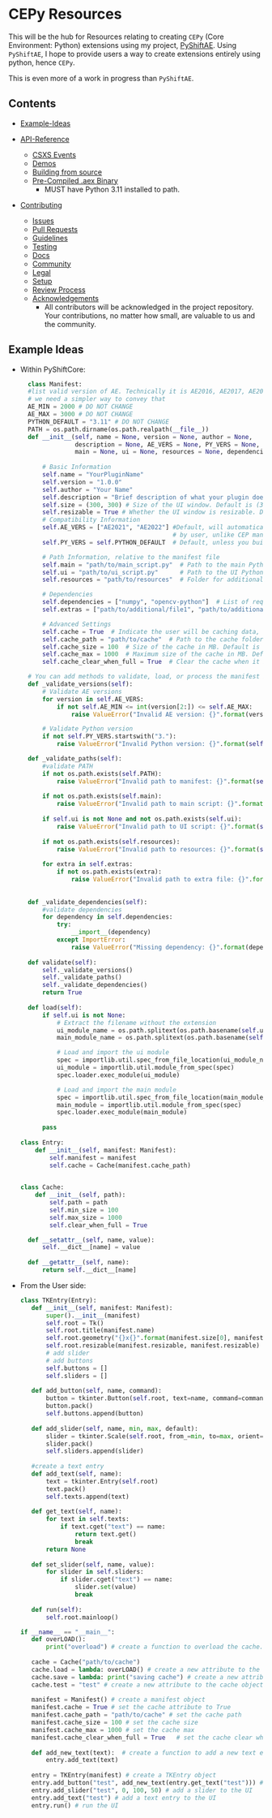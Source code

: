 # CEPy Resources
This will be the hub for Resources relating to creating `CEPy` (Core Environment: Python) extensions using my project, [PyShiftAE](https://github.com/Trentonom0r3/PyShiftAE).
Using `PyShiftAE`, I hope to provide users a way to create extensions entirely using python, hence `CEPy`. 

This is even more of a work in progress than `PyShiftAE`. 

## Contents
- [Example-Ideas](#example-ideas)
- [API-Reference](https://github.com/Trentonom0r3/PyShiftAE/wiki/API-Reference)
    - [CSXS Events](https://github.com/Trentonom0r3/PyShiftAE/wiki/CSXS-Utils)
    - [Demos](https://github.com/Trentonom0r3/PyShiftAE/wiki/Demos)
    - [Building from source](https://github.com/Trentonom0r3/PyShiftAE/wiki/Building-from-source)
    - [Pre-Compiled .aex Binary](https://github.com/Trentonom0r3/PyShiftAE/blob/main/dist/PyShiftAE.aex)
      - MUST have Python 3.11 installed to path.
  
- [Contributing](https://github.com/Trentonom0r3/PyShiftAE/blob/main/CONTRIBUTING.md)
    - [Issues](https://github.com/Trentonom0r3/PyShiftAE/blob/main/CONTRIBUTING.md#reporting-issues)
    - [Pull Requests](https://github.com/Trentonom0r3/PyShiftAE/blob/main/CONTRIBUTING.md#submitting-pull-requests)
    - [Guidelines](https://github.com/Trentonom0r3/PyShiftAE/blob/main/CONTRIBUTING.md#code-guidelines)
    - [Testing](https://github.com/Trentonom0r3/PyShiftAE/blob/main/CONTRIBUTING.md#testing)
    - [Docs](https://github.com/Trentonom0r3/PyShiftAE/blob/main/CONTRIBUTING.md#docs)
    - [Community](https://github.com/Trentonom0r3/PyShiftAE/blob/main/CONTRIBUTING.md#community-interaction)
    - [Legal](https://github.com/Trentonom0r3/PyShiftAE/blob/main/CONTRIBUTING.md#legal)
    - [Setup](https://github.com/Trentonom0r3/PyShiftAE/blob/main/CONTRIBUTING.md#environment-setup)
    - [Review Process](https://github.com/Trentonom0r3/PyShiftAE/blob/main/CONTRIBUTING.md#review-process)
    - [Acknowledgements](https://github.com/Trentonom0r3/PyShiftAE/blob/main/CONTRIBUTING.md#acknowledgements)
      - All contributors will be acknowledged in the project repository. Your contributions, no matter how small, are valuable to us and the community.

## Example Ideas
- Within PyShiftCore:
  ```python
    class Manifest:
    #list valid version of AE. Technically it is AE2016, AE2017, AE2018, AE2019, AE2020, AE2021, AE2022, AE2023, and up, but
    # we need a simpler way to convey that
    AE_MIN = 2000 # DO NOT CHANGE
    AE_MAX = 3000 # DO NOT CHANGE
    PYTHON_DEFAULT = "3.11" # DO NOT CHANGE
    PATH = os.path.dirname(os.path.realpath(__file__))
    def __init__(self, name = None, version = None, author = None,
                 description = None, AE_VERS = None, PY_VERS = None, 
                 main = None, ui = None, resources = None, dependencies = None, extras = None):
        
        # Basic Information
        self.name = "YourPluginName"
        self.version = "1.0.0"
        self.author = "Your Name"
        self.description = "Brief description of what your plugin does."
        self.size = (300, 300) # Size of the UI window. Default is (300, 300)
        self.resizable = True # Whether the UI window is resizable. Default is False
        # Compatibility Information
        self.AE_VERS = ["AE2021", "AE2022"] #Default, will automatically define range of AE versions, not require to define
                                            # by user, unlike CEP manifests.
        self.PY_VERS = self.PYTHON_DEFAULT  # Default, unless you built PyShiftCore from source. 

        # Path Information, relative to the manifest file
        self.main = "path/to/main_script.py"  # Path to the main Python script
        self.ui = "path/to/ui_script.py"      # Path to the UI Python script. If None, no UI will be loaded.
        self.resources = "path/to/resources"  # Folder for additional resources

        # Dependencies
        self.dependencies = ["numpy", "opencv-python"]  # List of required Python libraries
        self.extras = ["path/to/additional/file1", "path/to/additional/file2"]

        # Advanced Settings           
        self.cache = True  # Indicate the user will be caching data, so the manifest will know to create a cache folder
        self.cache_path = "path/to/cache"  # Path to the cache folder. Where the manifest will create the cache
        self.cache_size = 100  # Size of the cache in MB. Default is 100MB
        self.cache_max = 1000  # Maximum size of the cache in MB. Default is 1000MB
        self.cache_clear_when_full = True  # Clear the cache when it is full. Default is True

    # You can add methods to validate, load, or process the manifest information
    def _validate_versions(self):
        # Validate AE versions
        for version in self.AE_VERS:
            if not self.AE_MIN <= int(version[2:]) <= self.AE_MAX:
                raise ValueError("Invalid AE version: {}".format(version))

        # Validate Python version
        if not self.PY_VERS.startswith("3."):
            raise ValueError("Invalid Python version: {}".format(self.PY_VERS))

    def _validate_paths(self):
        #validate PATH
        if not os.path.exists(self.PATH):
            raise ValueError("Invalid path to manifest: {}".format(self.PATH))
        
        if not os.path.exists(self.main):
            raise ValueError("Invalid path to main script: {}".format(self.main))
        
        if self.ui is not None and not os.path.exists(self.ui):
            raise ValueError("Invalid path to UI script: {}".format(self.ui))
        
        if not os.path.exists(self.resources):
            raise ValueError("Invalid path to resources: {}".format(self.resources))
        
        for extra in self.extras:
            if not os.path.exists(extra):
                raise ValueError("Invalid path to extra file: {}".format(extra))
            
            
    def _validate_dependencies(self):
        #validate dependencies
        for dependency in self.dependencies:
            try:
                __import__(dependency)
            except ImportError:
                raise ValueError("Missing dependency: {}".format(dependency))
            
    def validate(self):
        self._validate_versions()
        self._validate_paths()
        self._validate_dependencies()
        return True
    
    def load(self):
        if self.ui is not None:
            # Extract the filename without the extension
            ui_module_name = os.path.splitext(os.path.basename(self.ui))[0]
            main_module_name = os.path.splitext(os.path.basename(self.main))[0]

            # Load and import the ui module
            spec = importlib.util.spec_from_file_location(ui_module_name, self.ui)
            ui_module = importlib.util.module_from_spec(spec)
            spec.loader.exec_module(ui_module)

            # Load and import the main module
            spec = importlib.util.spec_from_file_location(main_module_name, self.main)
            main_module = importlib.util.module_from_spec(spec)
            spec.loader.exec_module(main_module)
                
        pass
    
  class Entry:
      def __init__(self, manifest: Manifest):
          self.manifest = manifest
          self.cache = Cache(manifest.cache_path)
  
       
  class Cache:
      def __init__(self, path):
          self.path = path
          self.min_size = 100
          self.max_size = 1000
          self.clear_when_full = True

    def __setattr__(self, name, value):
        self.__dict__[name] = value
    
    def __getattr__(self, name):
        return self.__dict__[name]
   ```
  
- From the User side:
   ```python
   class TKEntry(Entry):
      def __init__(self, manifest: Manifest):
          super().__init__(manifest)
          self.root = Tk()
          self.root.title(manifest.name)
          self.root.geometry("{}x{}".format(manifest.size[0], manifest.size[1]))
          self.root.resizable(manifest.resizable, manifest.resizable)
          # add slider
          # add buttons
          self.buttons = []
          self.sliders = []
          
      def add_button(self, name, command):
          button = tkinter.Button(self.root, text=name, command=command)
          button.pack()
          self.buttons.append(button)
          
      def add_slider(self, name, min, max, default):
          slider = tkinter.Scale(self.root, from_=min, to=max, orient=tkinter.HORIZONTAL)
          slider.pack()
          self.sliders.append(slider)
          
      #create a text entry
      def add_text(self, name):
          text = tkinter.Entry(self.root)
          text.pack()
          self.texts.append(text)
          
      def get_text(self, name):
          for text in self.texts:
              if text.cget("text") == name:
                  return text.get()
                  break
          return None
      
      def set_slider(self, name, value):
          for slider in self.sliders:
              if slider.cget("text") == name:
                  slider.set(value)
                  break
      
      def run(self):
          self.root.mainloop()

  if __name__ == "__main__":
      def overLOAD():
          print("overload") # create a function to overload the cache.load function
        
      cache = Cache("path/to/cache")
      cache.load = lambda: overLOAD() # create a new attribute to the cache object
      cache.save = lambda: print("saving cache") # create a new attribute to the cache object
      cache.test = "test" # create a new attribute to the cache object
      
      manifest = Manifest() # create a manifest object
      manifest.cache = True # set the cache attribute to True
      manifest.cache_path = "path/to/cache" # set the cache path
      manifest.cache_size = 100 # set the cache size
      manifest.cache_max = 1000 # set the cache max
      manifest.cache_clear_when_full = True   # set the cache clear when full
      
      def add_new_text(text):  # create a function to add a new text entry
          entry.add_text(text)
          
      entry = TKEntry(manifest) # create a TKEntry object
      entry.add_button("test", add_new_text(entry.get_text("test"))) # add a button to the UI
      entry.add_slider("test", 0, 100, 50) # add a slider to the UI
      entry.add_text("test") # add a text entry to the UI
      entry.run() # run the UI
    ```
